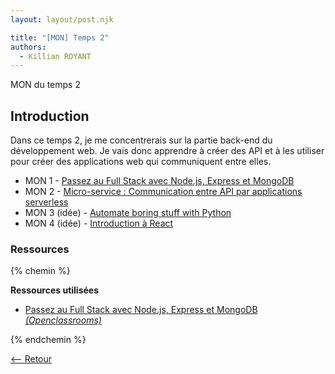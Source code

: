 ```yaml
---
layout: layout/post.njk

title: "[MON] Temps 2"
authors:
  - Killian ROYANT
---
```


<!-- début résumé -->

MON du temps 2
<!-- fin résumé -->

## Introduction

Dans ce temps 2, je me concentrerais sur la partie back-end du développement web. Je vais donc apprendre à créer des API et à les utiliser pour créer des applications web qui communiquent entre elles.

- MON 1 - [Passez au Full Stack avec Node.js, Express et MongoDB](fullstack/)
- MON 2 - [Micro-service : Communication entre API par applications serverless](temps_2/microservice)
- MON 3 (idée) - [Automate boring stuff with Python](automate/)
- MON 4 (idée) - [Introduction à React](react/)

### Ressources

{% chemin %}

**Ressources utilisées**

- [Passez au Full Stack avec Node.js, Express et MongoDB *(Openclassrooms)*](https://openclassrooms.com/fr/courses/6390246-passez-au-full-stack-avec-node-js-express-et-mongodb)

{% endchemin %}

[<-- Retour](../)
